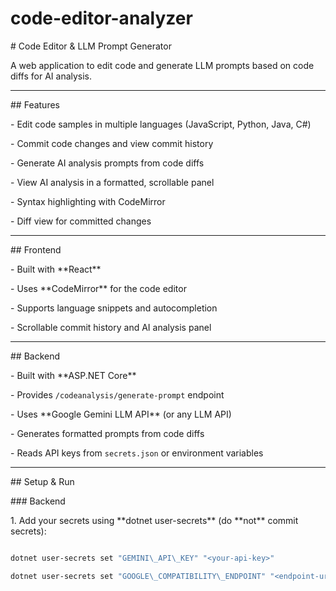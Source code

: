 # code-editor-analyzer

\# Code Editor \& LLM Prompt Generator



A web application to edit code and generate LLM prompts based on code diffs for AI analysis.



---



\## Features



\- Edit code samples in multiple languages (JavaScript, Python, Java, C#)

\- Commit code changes and view commit history

\- Generate AI analysis prompts from code diffs

\- View AI analysis in a formatted, scrollable panel

\- Syntax highlighting with CodeMirror

\- Diff view for committed changes



---



\## Frontend



\- Built with \*\*React\*\*

\- Uses \*\*CodeMirror\*\* for the code editor

\- Supports language snippets and autocompletion

\- Scrollable commit history and AI analysis panel



---



\## Backend



\- Built with \*\*ASP.NET Core\*\*

\- Provides `/codeanalysis/generate-prompt` endpoint

\- Uses \*\*Google Gemini LLM API\*\* (or any LLM API)

\- Generates formatted prompts from code diffs

\- Reads API keys from `secrets.json` or environment variables



---

\## Setup \& Run



\### Backend



1\. Add your secrets using \*\*dotnet user-secrets\*\* (do \*\*not\*\* commit secrets):



```bash

dotnet user-secrets set "GEMINI\_API\_KEY" "<your-api-key>"

dotnet user-secrets set "GOOGLE\_COMPATIBILITY\_ENDPOINT" "<endpoint-url>"



